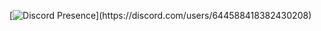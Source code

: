 [![Discord Presence](https://lanyard-profile-readme.vercel.app/api/644588418382430208?theme=dark&bg=101010&animated=false&hideDiscrim=true&borderRadius=30px&idleMessage=Probably%20doing%20something%20else...)](https://discord.com/users/644588418382430208)
